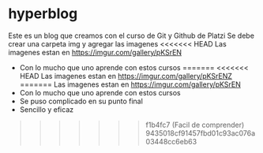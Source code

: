 # hyperblog
Este es un blog que creamos con el curso de Git y Github de Platzi
Se debe crear una carpeta img y agregar las imagenes
<<<<<<< HEAD
Las imagenes estan en https://imgur.com/gallery/pKSrEN
* Con lo mucho que uno aprende con estos cursos
=======
<<<<<<< HEAD
Las imagenes estan en https://imgur.com/gallery/pKSrENZ
=======
Las imagenes estan en https://imgur.com/gallery/pKSrEN
* Con lo mucho que uno aprende con estos cursos
* Se puso complicado en su punto final
* Sencillo y eficaz
>>>>>>> f1b4fc7 (Facil de comprender)
>>>>>>> 9435018cf91457fbd01c93ac076a03448cc6eb63
